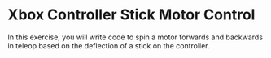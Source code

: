 # Xbox Controller Stick Motor Control
In this exercise, you will write code to spin a motor forwards and backwards in teleop based on the deflection of a stick on the controller.
